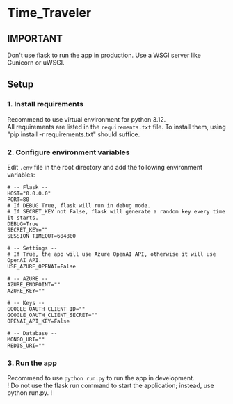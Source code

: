 # Time_Traveler

## IMPORTANT
Don't use flask to run the app in production. Use a WSGI server like Gunicorn or uWSGI.

## Setup
### 1. Install requirements
Recommend to use virtual environment for python 3.12.  
All requirements are listed in the `requirements.txt` file. To install them, using "pip install -r requirements.txt" should suffice.
### 2. Configure environment variables
Edit `.env` file in the root directory and add the following environment variables:
```
# -- Flask --
HOST="0.0.0.0"
PORT=80
# If DEBUG True, flask will run in debug mode.
# If SECRET_KEY not False, flask will generate a random key every time it starts.
DEBUG=True
SECRET_KEY=""
SESSION_TIMEOUT=604800

# -- Settings --
# If True, the app will use Azure OpenAI API, otherwise it will use OpenAI API.
USE_AZURE_OPENAI=False

# -- AZURE --
AZURE_ENDPOINT=""
AZURE_KEY=""

# -- Keys --
GOOGLE_OAUTH_CLIENT_ID=""
GOOGLE_OAUTH_CLIENT_SECRET=""
OPENAI_API_KEY=False

# -- Database --
MONGO_URI=""
REDIS_URI=""
```
### 3. Run the app
Recommend to use `python run.py` to run the app in development.  
! Do not use the flask run command to start the application; instead, use python run.py. !